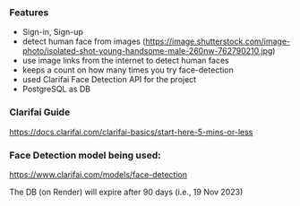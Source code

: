 ### Features
- Sign-in, Sign-up
- detect human face from images (https://image.shutterstock.com/image-photo/isolated-shot-young-handsome-male-260nw-762790210.jpg)
- use image links from the internet to detect human faces
- keeps a count on how many times you try face-detection
- used Clarifai Face Detection API for the project
- PostgreSQL as DB

### Clarifai Guide
https://docs.clarifai.com/clarifai-basics/start-here-5-mins-or-less

### Face Detection model being used:
https://www.clarifai.com/models/face-detection

The DB (on Render) will expire after 90 days (i.e., 19 Nov 2023)
